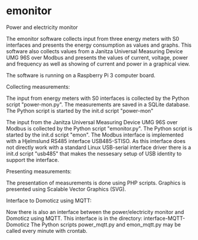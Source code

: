 # emonitor
Power and electricity monitor

The emonitor software collects input from three energy meters with S0 interfaces and presents the energy consumption as values and graphs. This software also collects values from a Janitza  Universal Measuring Device UMG 96S over Modbus and presents the values of current, voltage, power and frequency as well as showing of current and power in a graphical view.

The software is running on a Raspberry Pi 3 computer board.

Collecting measurements:

The input from energy meters with S0 interfaces is collected by the Python script "power-mon.py". The measurements are saved in a SQLite database. The Python script is started by the init.d script "power-mon"

The input from the Janitza  Universal Measuring Device UMG 96S over Modbus is collected by the Python script "emonitor.py". The Python script is started by the init.d script "emon". The Modbus interface is implemented with a Hjelmslund RS485 interface USB485-STISO. As this interface does not directly work with a standard Linux USB-serial interface driver there is a init.d script "usb485" that makes the nessesary setup of USB identity to support the interface.

Presenting measurements:

The presentation of measurements is done using PHP scripts. Graphics is presented using Scalable Vector Graphics (SVG).

Interface to Domoticz using MQTT:

Now there is also an interface between the power/electricity monitor and Domoticz using MQTT.
This interface is in the directory: interface-MQTT-Domoticz
The Python scripts power_mqtt.py and emon_mqtt.py may be called every minute with crontab.
